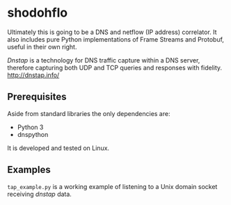 # shodohflo

Ultimately this is going to be a DNS and netflow (IP address) correlator. It also includes pure Python implementations of Frame Streams and Protobuf, useful in their own right.

_Dnstap_ is a technology for DNS traffic capture within a DNS server, therefore capturing both UDP and TCP queries and responses with fidelity. http://dnstap.info/

## Prerequisites

Aside from standard libraries the only dependencies are:

* Python 3
* dnspython

It is developed and tested on Linux.

## Examples

`tap_example.py` is a working example of listening to a Unix domain socket receiving _dnstap_ data.
